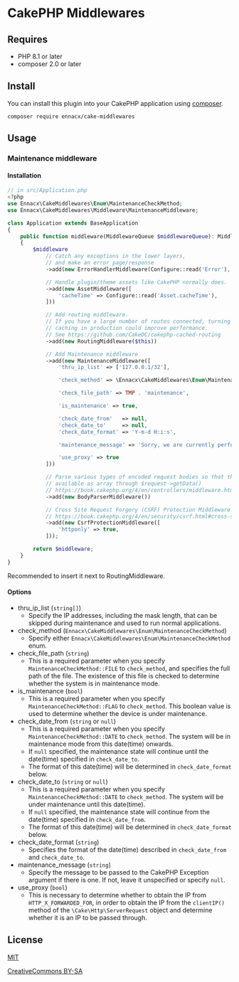 # CakePHP Middlewares

## Requires
* PHP 8.1 or later
* composer 2.0 or later

## Install

You can install this plugin into your CakePHP application using [composer](https://getcomposer.org).

```
composer require ennacx/cake-middlewares
```

## Usage

### Maintenance middleware

#### Installation

```php
// in src/Application.php
<?php
use Ennacx\CakeMiddlewares\Enum\MaintenanceCheckMethod;
use Ennacx\CakeMiddlewares\Middleware\MaintenanceMiddleware;

class Application extends BaseApplication
{
    public function middleware(MiddlewareQueue $middlewareQueue): MiddlewareQueue
    {
        $middleware
            // Catch any exceptions in the lower layers,
            // and make an error page/response
            ->add(new ErrorHandlerMiddleware(Configure::read('Error'), $this))

            // Handle plugin/theme assets like CakePHP normally does.
            ->add(new AssetMiddleware([
                'cacheTime' => Configure::read('Asset.cacheTime'),
            ]))

            // Add routing middleware.
            // If you have a large number of routes connected, turning on routes
            // caching in production could improve performance.
            // See https://github.com/CakeDC/cakephp-cached-routing
            ->add(new RoutingMiddleware($this))

            // Add Maintenance middleware
            ->add(new MaintenanceMiddleware([
                'thru_ip_list' => ['127.0.0.1/32'],

                'check_method' => \Ennacx\CakeMiddlewares\Enum\MaintenanceCheckMethod::FILE,

                'check_file_path' => TMP . 'maintenance',

                'is_maintenance' => true,

                'check_date_from'   => null,
                'check_date_to'     => null,
                'check_date_format' => 'Y-m-d H:i:s',

                'maintenance_message' => 'Sorry, we are currently performing server maintenance.',

                'use_proxy' => true
            ]))

            // Parse various types of encoded request bodies so that they are
            // available as array through $request->getData()
            // https://book.cakephp.org/4/en/controllers/middleware.html#body-parser-middleware
            ->add(new BodyParserMiddleware())

            // Cross Site Request Forgery (CSRF) Protection Middleware
            // https://book.cakephp.org/4/en/security/csrf.html#cross-site-request-forgery-csrf-middleware
            ->add(new CsrfProtectionMiddleware([
                'httponly' => true,
            ]));

        return $middleware;
    }
}
```

Recommended to insert it next to RoutingMiddleware.

#### Options

* thru_ip_list (```string[]```)
  * Specify the IP addresses, including the mask length, that can be skipped during maintenance and used to run normal applications.
* check_method (```Ennacx\CakeMiddlewares\Enum\MaintenanceCheckMethod```)
  * Specify either ```Ennacx\CakeMiddlewares\Enum\MaintenanceCheckMethod``` enum.
* check_file_path (```string```)
  * This is a required parameter when you specify ```MaintenanceCheckMethod::FILE``` to ```check_method```, and specifies the full path of the file. The existence of this file is checked to determine whether the system is in maintenance mode.
* is_maintenance (```bool```)
  * This is a required parameter when you specify ```MaintenanceCheckMethod::FLAG``` to ```check_method```. This boolean value is used to determine whether the device is under maintenance.
* check_date_from (```string``` or ```null```)
  * This is a required parameter when you specify ```MaintenanceCheckMethod::DATE``` to ```check_method```. The system will be in maintenance mode from this date(time) onwards.
  * If ```null``` specified, the maintenance state will continue until the date(time) specified in ```check_date_to```.
  * The format of this date(time) will be determined in ```check_date_format``` below.
* check_date_to (```string``` or ```null```)
  * This is a required parameter when you specify ```MaintenanceCheckMethod::DATE``` to ```check_method```. The system will be under maintenance until this date(time).
  * If ```null``` specified, the maintenance state will continue from the date(time) specified in ```check_date_from```.
  * The format of this date(time) will be determined in ```check_date_format``` below.
* check_date_format (```string```)
  * Specifies the format of the date(time) described in ```check_date_from``` and ```check_date_to```.
* maintenance_message (```string```)
  * Specify the message to be passed to the CakePHP Exception argument if there is one. If not, leave it unspecified or specify ```null```.
* use_proxy (```bool```)
  * This is necessary to determine whether to obtain the IP from ```HTTP_X_FORWARDED_FOR```, in order to obtain the IP from the ```clientIP()``` method of the ```\Cake\Http\ServerRequest``` object and determine whether it is an IP to be passed through.

## License
[MIT](https://en.wikipedia.org/wiki/MIT_License)

[CreativeCommons BY-SA](https://creativecommons.org/licenses/by-sa/4.0/)
